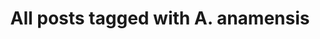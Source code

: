 ---
layout: tag
title: "All posts tagged with A. anamensis"
permalink: /weblog/tags/a-anamensis/
taxonomy: A. anamensis
---